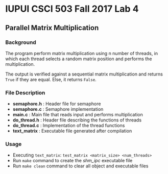 # IUPUI CSCI 503 Fall 2017 Lab 4

## Parallel Matrix Multiplication

### Background

The program perform matrix multiplication using n number of threads, in which
each thread selects a random matrix position and performs the multiplication.

The output is verified against a sequential matrix multiplication and returns
`True` if they are equal. Else, it returns `False`.

### File Description

* **semaphore.h** : Header file for semaphore
* **semaphore.c** : Semaphore implementation
* **main.c** 	  : Main file that reads input and performs multiplication
* **do_thread.h** : Header file describing the functions of threads
* **do_thread.c** : Implementation of the thread functions
* **text_matrix** : Executable file generated after compilation

### Usage

* Executing `text_matrix`: `test_matrix <matrix_size> <num_threads>`
* Run `make` command to create the *shm_ipc* executable file
* Run `make clean` command to clear all object and executable files